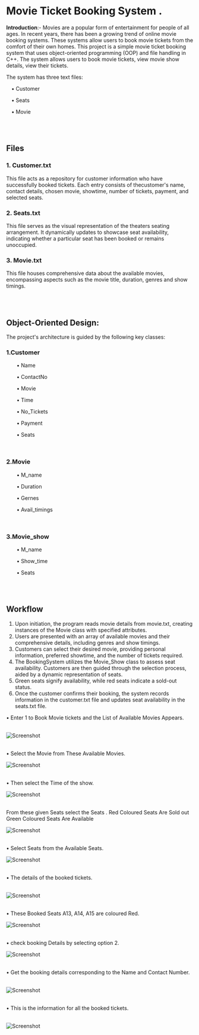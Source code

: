 


<h1>Movie Ticket Booking System .</h1>

**Introduction**:-
Movies are a popular form of entertainment for people of all ages. In recent years, there has been a growing trend of online movie booking systems. 
These systems allow users to book movie tickets from the comfort of their own homes.
This project is a simple movie ticket booking system that uses object-oriented programming (OOP) and file handling in C++. 
The system allows users to book movie tickets, view movie show details, view their tickets. 



The system has three text files:

   &emsp;•	Customer

   &emsp;•	 Seats

   &emsp;•	Movie

<br><br>
## Files 

### 1. Customer.txt   
This file acts as a repository for customer information who have successfully booked tickets. Each entry consists of thecustomer's name,
 contact details, chosen movie, showtime, number of tickets, payment, and selected seats.

### 2. Seats.txt   
This file serves as the visual representation of the theaters seating arrangement. It dynamically updates to showcase seat availability,
indicating whether a particular seat has been booked or remains unoccupied.

### 3. Movie.txt
This file houses comprehensive data about the available movies, encompassing aspects such as the movie title, duration, genres and show timings.


<br><br>
## Object-Oriented Design:

The project's architecture is guided by the following key classes:
    
### 1.Customer
	 
&emsp;&emsp;•	Name

&emsp;&emsp;•	ContactNo

&emsp;&emsp;•	Movie

&emsp;&emsp;•	Time

&emsp;&emsp;•	No_Tickets

&emsp;&emsp;•	Payment

&emsp;&emsp;•	Seats

<br>

### 2.Movie

&emsp;&emsp;•	M_name

&emsp;&emsp;•	Duration

&emsp;&emsp;•	Gernes

&emsp;&emsp;•	Avail_timings

<br>

### 3.Movie_show

&emsp;&emsp;•	M_name

&emsp;&emsp;•	Show_time

&emsp;&emsp;•	Seats




<br><br>
## Workflow

1.	Upon initiation, the program reads movie details from   movie.txt, creating instances of the Movie class with specified attributes.
2.	Users are presented with an array of available movies and their        comprehensive details, including genres and show timings.
3.	Customers can select their desired movie, providing personal information, preferred showtime, and the number of tickets required.
4.	The BookingSystem utilizes the Movie_Show class to assess seat availability. Customers are then guided through the selection process, aided by a dynamic representation of seats.
5.	Green seats signify availability, while red seats indicate a sold-out status.
6.	Once the customer confirms their booking, the system records information in the customer.txt file and updates seat availability in the seats.txt file.





•	Enter 1 to Book Movie tickets and the List of Available Movies Appears.<br><br>


![Screenshot](ScreenShots/image1.png)
<br><br>

•	Select the Movie from These Available Movies.<br>

![Screenshot](image2.png)<br><br>

•	Then select the  Time of the show.<br>

![Screenshot](image3.png)<br><br>




From these given Seats select the Seats .
 Red Coloured Seats Are Sold out
 Green Coloured  Seats Are Available<br>

![Screenshot](image4.png)<br><br>

•	Select Seats from the Available Seats.<br>

![Screenshot](image5.png)<br><br>


•	The details of the booked tickets.<br><br>

![Screenshot](image6.png)<br><br>


•	These Booked Seats A13, A14, A15 are coloured Red.<br>


![Screenshot](image7.png)<br><br>



•	check booking Details by selecting option 2.<br>


![Screenshot](image8.png)<br><br>


•	Get the booking details corresponding to the Name and Contact Number.<br><br>

![Screenshot](image9.png)<br><br>


•	This is the information for all the booked tickets.<br><br>

![Screenshot](image10.png)<br><br>

